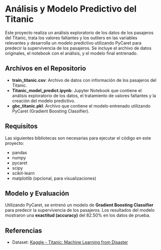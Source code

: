 # Análisis y Modelo Predictivo del Titanic

Este proyecto realiza un análisis exploratorio de los datos de los pasajeros del Titanic, trata los valores faltantes y los outliers en las variables relevantes y desarrolla un modelo predictivo utilizando PyCaret para predecir la supervivencia de los pasajeros. Se incluye el archivo de datos originales, el notebook con el análisis, y el modelo final entrenado.

## Archivos en el Repositorio

- **train_titanic.csv**: Archivo de datos con información de los pasajeros del Titanic.
- **Titanic_model_predict.ipynb**: Jupyter Notebook que contiene el análisis exploratorio de los datos, el tratamiento de valores faltantes y la creación del modelo predictivo.
- **gbc_titanic.pkl**: Archivo que contiene el modelo entrenado utilizando PyCaret (Gradient Boosting Classifier).

## Requisitos

Las siguientes bibliotecas son necesarias para ejecutar el código en este proyecto:

- pandas
- numpy
- pycaret
- scipy
- scikit-learn
- matplotlib (opcional, para visualizaciones)

## Modelo y Evaluación

Utilizando PyCaret, se entrenó un modelo de **Gradient Boosting Classifier** para predecir la supervivencia de los pasajeros. Los resultados del modelo mostraron una **exactitud (accuracy)** del 82.50% en los datos de prueba.

## Referencias

- Dataset: [Kaggle - Titanic: Machine Learning from Disaster](https://www.kaggle.com/c/titanic)
